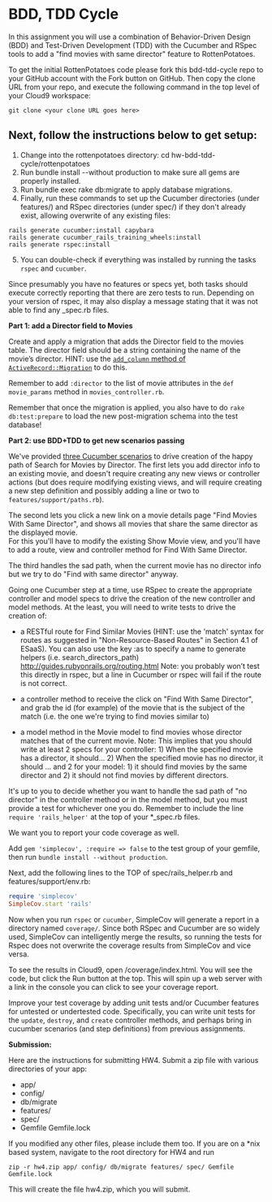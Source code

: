 BDD, TDD Cycle
===

In this assignment you will use a combination of Behavior-Driven Design (BDD) and Test-Driven Development (TDD) with the Cucumber and RSpec tools to add a "find movies with same director" feature to RottenPotatoes.

To get the initial RottenPotatoes code please fork this bdd-tdd-cycle repo to your GitHub account with the Fork button on GitHub. Then copy the clone URL from your repo, and execute the following command in the top level of your Cloud9 workspace:

`git clone <your clone URL goes here>`

Next, follow the instructions below to get setup:
----
1) Change into the rottenpotatoes directory: cd hw-bdd-tdd-cycle/rottenpotatoes  
2) Run bundle install --without production to make sure all gems are properly installed.  
3) Run bundle exec rake db:migrate to apply database migrations.  
4) Finally, run these commands to set up the Cucumber directories (under features/) and RSpec directories (under spec/) if they don't already exist, allowing overwrite of any existing files:

```shell
rails generate cucumber:install capybara
rails generate cucumber_rails_training_wheels:install
rails generate rspec:install
```
5) You can double-check if everything was installed by running the tasks `rspec` and `cucumber`.  

Since presumably you have no features or specs yet, both tasks should execute correctly reporting that there are zero tests to run. Depending on your version of rspec, it may also display a message stating that it was not able to find any _spec.rb files.

**Part 1: add a Director field to Movies**

Create and apply a migration that adds the Director field to the movies table. 
The director field should be a string containing the name of the movie’s director. 
HINT: use the [`add_column` method of `ActiveRecord::Migration`](http://apidock.com/rails/ActiveRecord/ConnectionAdapters/SchemaStatements/add_column) to do this. 

Remember to add `:director` to the list of movie attributes in the `def movie_params` method in `movies_controller.rb`.

Remember that once the migration is applied, you also have to do `rake db:test:prepare` 
to load the new post-migration schema into the test database!

**Part 2: use BDD+TDD to get new scenarios passing**

We've provided [three Cucumber scenarios](http://pastebin.com/L6FYWyV7) to 
drive creation of the happy path of Search for Movies by Director.
The first lets you add director info to an existing movie, 
and doesn't require creating any new views or controller actions 
(but does require modifying existing views, and will require creating a new step definition and possibly adding a line
or two to `features/support/paths.rb`).

The second lets you click a new link on a movie details page "Find Movies With Same Director", 
and shows all movies that share the same director as the displayed movie.  
For this you'll have to modify the existing Show Movie view, and you'll have to add a route, 
view and controller method for Find With Same Director.  

The third handles the sad path, when the current movie has no director info but we try 
to do "Find with same director" anyway.

Going one Cucumber step at a time, use RSpec to create the appropriate
controller and model specs to drive the creation of the new controller
and model methods.  At the least, you will need to write tests to drive
the creation of: 

+ a RESTful route for Find Similar Movies 
(HINT: use the 'match' syntax for routes as suggested in "Non-Resource-Based Routes" 
in Section 4.1 of ESaaS). You can also use the key :as to specify a name to generate helpers (i.e. search_directors_path) http://guides.rubyonrails.org/routing.html Note: you probably won’t test this directly in rspec, but a line in Cucumber or rspec will fail if the route is not correct.

+ a controller method to receive the click
on "Find With Same Director", and grab the id (for example) of the movie
that is the subject of the match (i.e. the one we're trying to find
movies similar to) 

+ a model method in the Movie model to find movies
whose director matches that of the current movie. Note: This implies that you should write at least 2 specs for your controller: 1) When the specified movie has a director, it should...  2) When the specified movie has no director, it should ... and 2 for your model: 1) it should find movies by the same director and 2) it should not find movies by different directors.

It's up to you to
decide whether you want to handle the sad path of "no director" in the
controller method or in the model method, but you must provide a test
for whichever one you do. Remember to include the line 
`require 'rails_helper'` at the top of your *_spec.rb files.

We want you to report your code coverage as well.

Add `gem 'simplecov', :require => false` to the test group of your gemfile, then run `bundle install --without production`.

Next, add the following lines to the TOP of spec/rails_helper.rb and features/support/env.rb:

```ruby
require 'simplecov'
SimpleCov.start 'rails'
```

Now when you run `rspec` or `cucumber`, SimpleCov will generate a report in a directory named
`coverage/`. Since both RSpec and Cucumber are so widely used, SimpleCov
can intelligently merge the results, so running the tests for Rspec does
not overwrite the coverage results from SimpleCov and vice versa.

To see the results in Cloud9, open /coverage/index.html. You will see the code, but click the Run button at the top. This will spin up a web server with a link in the console you can click to see your coverage report.

Improve your test coverage by adding unit tests and/or Cucumber features for untested or undertested code. Specifically, you can write unit tests for the `update`, `destroy`, and `create` controller methods, and perhaps bring in cucumber scenarios (and step definitions) from previous assignments.

**Submission:**

Here are the instructions for submitting HW4. Submit a zip file with various directories of your app:

* app/
* config/
* db/migrate
* features/
* spec/
* Gemfile
Gemfile.lock

If you modified any other files, please include them too. If you are on a *nix based system, navigate to the root directory for HW4 and run

```zip -r hw4.zip app/ config/ db/migrate features/ spec/ Gemfile Gemfile.lock```

This will create the file hw4.zip, which you will submit.
